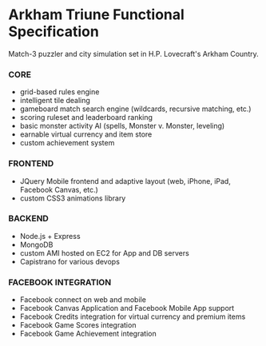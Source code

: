 # Arkham Triune Functional Specification

Match-3 puzzler and city simulation set in H.P. Lovecraft's Arkham Country.

### CORE

+ grid-based rules engine
+ intelligent tile dealing
+ gameboard match search engine (wildcards, recursive matching, etc.)
+ scoring ruleset and leaderboard ranking
+ basic monster activity AI (spells, Monster v. Monster, leveling)
+ earnable virtual currency and item store
+ custom achievement system

### FRONTEND 

+ JQuery Mobile frontend and adaptive layout (web, iPhone, iPad, Facebook Canvas, etc.)
+ custom CSS3 animations library

### BACKEND

+ Node.js + Express
+ MongoDB
+ custom AMI hosted on EC2 for App and DB servers
+ Capistrano for various devops

### FACEBOOK INTEGRATION

+ Facebook connect on web and mobile
+ Facebook Canvas Application and Facebook Mobile App support
+ Facebook Credits integration for virtual currency and premium items
+ Facebook Game Scores integration
+ Facebook Game Achievement integration

